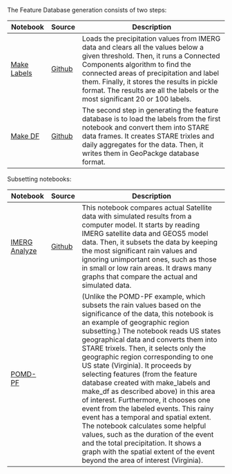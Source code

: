 
The Feature Database generation consists of two steps: 

| Notebook      | Source        | Description |
| ------------- | ------------- | ----------- |
| [Make Labels](featureDB_make_labels.ipynb)   | [Github](https://github.com/SpatioTemporal/featureDB/blob/main/make_labels.ipynb) | Loads the precipitation values from IMERG data and clears all the values below a given threshold. Then, it runs a Connected Components algorithm to find the connected areas of precipitation and label them. Finally, it stores the results in pickle format. The results are all the labels or the most significant 20 or 100 labels. |
| [Make DF](featureDB_make_df.ipynb) |  [Github](https://github.com/SpatioTemporal/featureDB/blob/main/make_df.ipynb)  | The second step in generating the feature database is to load the labels from the first notebook and convert them into STARE data frames. It creates STARE trixles and daily aggregates for the data. Then, it writes them in GeoPackge database format.|

Subsetting notebooks:

| Notebook      | Source        | Description |
| ------------- | ------------- | ----------- |
| [IMERG Analyze](999-H0-00-IMERG-Analyze-1.ipynb)  | [Github](https://github.com/SpatioTemporal/STARE-Cookbooks/blob/develop/contrib/jupyter/999-H0-00-IMERG-Analyze-1.ipynb) | This notebook compares actual Satellite data with simulated results from a computer model. It starts by reading IMERG satellite data and GEOS5 model data. Then, it subsets the data by keeping the most significant rain values and ignoring unimportant ones, such as those in small or low rain areas. It draws many graphs that compare the actual and simulated data.|
| [POMD-PF](POMD-PF.AIST.10202022.ipynb)   | | (Unlike the POMD-PF example, which subsets the rain values based on the significance of the data, this notebook is an example of geographic region subsetting.) The notebook reads US states geographical data and converts them into STARE trixels. Then, it selects only the geographic region corresponding to one US state (Virginia). It proceeds by selecting features (from the feature database created with make_labels and make_df as described above) in this area of interest. Furthermore, it chooses one event from the labeled events. This rainy event has a temporal and spatial extent. The notebook calculates some helpful values, such as the duration of the event and the total precipitation. It shows a graph with the spatial extent of the event beyond the area of interest (Virginia).  |
